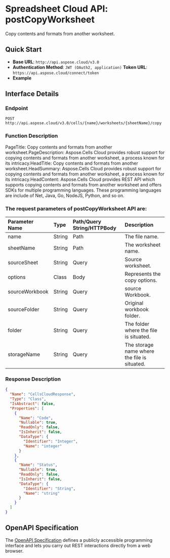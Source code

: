 
# **Spreadsheet Cloud API: postCopyWorksheet**

Copy contents and formats from another worksheet. 


## **Quick Start**

- **Base URL**: `http://api.aspose.cloud/v3.0`
- **Authentication Method**: `JWT (OAuth2, application)`  **Token URL**: `https://api.aspose.cloud/connect/token`
- **Example** 

## **Interface Details**

### **Endpoint** 

```
POST http://api.aspose.cloud/v3.0/cells/{name}/worksheets/{sheetName}/copy
```
### **Function Description**
PageTitle: Copy contents and formats from another worksheet.PageDescription: Aspose.Cells Cloud provides robust support for copying contents and formats from another worksheet, a process known for its intricacy.HeadTitle: Copy contents and formats from another worksheet.HeadSummary: Aspose.Cells Cloud provides robust support for copying contents and formats from another worksheet, a process known for its intricacy.HeadContent: Aspose.Cells Cloud provides REST API which supports copying contents and formats from another worksheet and offers SDKs for multiple programming languages. These programming languages are include of Net, Java, Go, NodeJS, Python, and so on.

### The request parameters of **postCopyWorksheet** API are: 

| Parameter Name | Type | Path/Query String/HTTPBody | Description | 
| :- | :- | :- |:- | 
|name|String|Path|The file name.|
|sheetName|String|Path|The worksheet name.|
|sourceSheet|String|Query|Source worksheet.|
|options|Class|Body|Represents the copy options.|
|sourceWorkbook|String|Query|source Workbook.|
|sourceFolder|String|Query|Original workbook folder.|
|folder|String|Query|The folder where the file is situated.|
|storageName|String|Query|The storage name where the file is situated.|

### **Response Description**
```json
{
  "Name": "CellsCloudResponse",
  "Type": "Class",
  "IsAbstract": false,
  "Properties": [
    {
      "Name": "Code",
      "Nullable": true,
      "ReadOnly": false,
      "IsInherit": false,
      "DataType": {
        "Identifier": "Integer",
        "Name": "integer"
      }
    },
    {
      "Name": "Status",
      "Nullable": true,
      "ReadOnly": false,
      "IsInherit": false,
      "DataType": {
        "Identifier": "String",
        "Name": "string"
      }
    }
  ]
}
```


## OpenAPI Specification

The [OpenAPI Specification](https://reference.aspose.cloud/cells/#/WorksheetsController/PostCopyWorksheet) defines a publicly accessible programming interface and lets you carry out REST interactions directly from a web browser.
